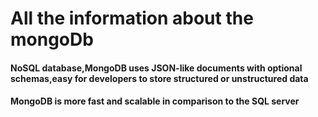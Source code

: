 <h1>All the information about the mongoDb</h1>

<h4>NoSQL database,MongoDB uses JSON-like documents with optional schemas,easy for developers to store structured or unstructured data</h4>
<h4>
MongoDB is more fast and scalable in comparison to the SQL server</h4>
